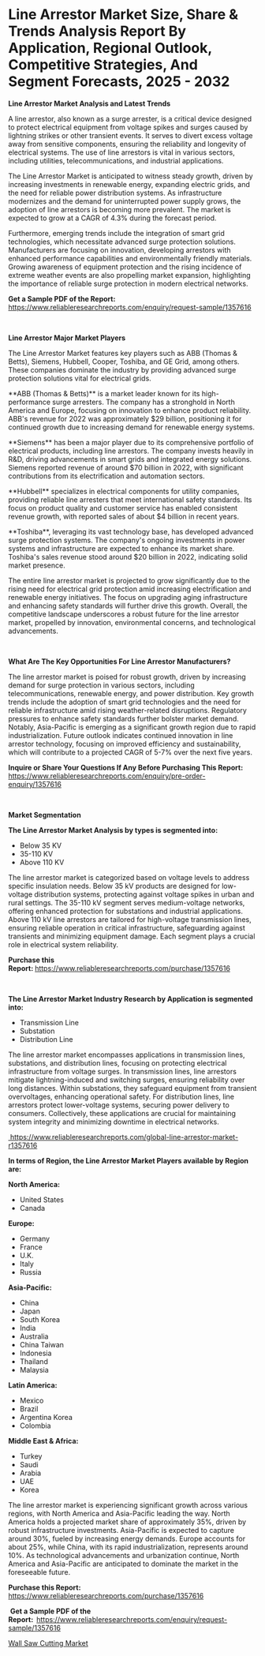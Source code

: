 <p><h1>Line Arrestor Market Size, Share & Trends Analysis Report By Application, Regional Outlook, Competitive Strategies, And Segment Forecasts, 2025 - 2032</h1></p><p><strong>Line Arrestor Market Analysis and Latest Trends</strong></p>
<p><p>A line arrestor, also known as a surge arrester, is a critical device designed to protect electrical equipment from voltage spikes and surges caused by lightning strikes or other transient events. It serves to divert excess voltage away from sensitive components, ensuring the reliability and longevity of electrical systems. The use of line arrestors is vital in various sectors, including utilities, telecommunications, and industrial applications.</p><p>The Line Arrestor Market is anticipated to witness steady growth, driven by increasing investments in renewable energy, expanding electric grids, and the need for reliable power distribution systems. As infrastructure modernizes and the demand for uninterrupted power supply grows, the adoption of line arrestors is becoming more prevalent. The market is expected to grow at a CAGR of 4.3% during the forecast period.</p><p>Furthermore, emerging trends include the integration of smart grid technologies, which necessitate advanced surge protection solutions. Manufacturers are focusing on innovation, developing arrestors with enhanced performance capabilities and environmentally friendly materials. Growing awareness of equipment protection and the rising incidence of extreme weather events are also propelling market expansion, highlighting the importance of reliable surge protection in modern electrical networks.</p></p>
<p><strong>Get a Sample PDF of the Report:&nbsp;</strong> <a href="https://www.reliableresearchreports.com/enquiry/request-sample/1357616?utm_campaign=3364&utm_medium=2&utm_source=Github&utm_content=ia&utm_term=08042025&utm_id=line-arrestor">https://www.reliableresearchreports.com/enquiry/request-sample/1357616</a></p>
<p>&nbsp;</p>
<p><strong>Line Arrestor Major Market Players</strong></p>
<p><p>The Line Arrestor Market features key players such as ABB (Thomas & Betts), Siemens, Hubbell, Cooper, Toshiba, and GE Grid, among others. These companies dominate the industry by providing advanced surge protection solutions vital for electrical grids.</p><p>**ABB (Thomas & Betts)** is a market leader known for its high-performance surge arresters. The company has a stronghold in North America and Europe, focusing on innovation to enhance product reliability. ABB's revenue for 2022 was approximately $29 billion, positioning it for continued growth due to increasing demand for renewable energy systems.</p><p>**Siemens** has been a major player due to its comprehensive portfolio of electrical products, including line arrestors. The company invests heavily in R&D, driving advancements in smart grids and integrated energy solutions. Siemens reported revenue of around $70 billion in 2022, with significant contributions from its electrification and automation sectors.</p><p>**Hubbell** specializes in electrical components for utility companies, providing reliable line arresters that meet international safety standards. Its focus on product quality and customer service has enabled consistent revenue growth, with reported sales of about $4 billion in recent years.</p><p>**Toshiba**, leveraging its vast technology base, has developed advanced surge protection systems. The company's ongoing investments in power systems and infrastructure are expected to enhance its market share. Toshiba's sales revenue stood around $20 billion in 2022, indicating solid market presence.</p><p>The entire line arrestor market is projected to grow significantly due to the rising need for electrical grid protection amid increasing electrification and renewable energy initiatives. The focus on upgrading aging infrastructure and enhancing safety standards will further drive this growth. Overall, the competitive landscape underscores a robust future for the line arrestor market, propelled by innovation, environmental concerns, and technological advancements.</p></p>
<p>&nbsp;</p>
<p><strong>What Are The Key Opportunities For Line Arrestor Manufacturers?</strong></p>
<p><p>The line arrestor market is poised for robust growth, driven by increasing demand for surge protection in various sectors, including telecommunications, renewable energy, and power distribution. Key growth trends include the adoption of smart grid technologies and the need for reliable infrastructure amid rising weather-related disruptions. Regulatory pressures to enhance safety standards further bolster market demand. Notably, Asia-Pacific is emerging as a significant growth region due to rapid industrialization. Future outlook indicates continued innovation in line arrestor technology, focusing on improved efficiency and sustainability, which will contribute to a projected CAGR of 5-7% over the next five years.</p></p>
<p><strong>Inquire or Share Your Questions If Any Before Purchasing This Report:</strong> <a href="https://www.reliableresearchreports.com/enquiry/pre-order-enquiry/1357616?utm_campaign=3364&utm_medium=2&utm_source=Github&utm_content=ia&utm_term=08042025&utm_id=line-arrestor">https://www.reliableresearchreports.com/enquiry/pre-order-enquiry/1357616</a></p>
<p>&nbsp;</p>
<p><strong>Market Segmentation</strong></p>
<p><strong>The Line Arrestor Market Analysis by types is segmented into:</strong></p>
<p><ul><li>Below 35 KV</li><li>35-110 KV</li><li>Above 110 KV</li></ul></p>
<p><p>The line arrestor market is categorized based on voltage levels to address specific insulation needs. Below 35 kV products are designed for low-voltage distribution systems, protecting against voltage spikes in urban and rural settings. The 35-110 kV segment serves medium-voltage networks, offering enhanced protection for substations and industrial applications. Above 110 kV line arrestors are tailored for high-voltage transmission lines, ensuring reliable operation in critical infrastructure, safeguarding against transients and minimizing equipment damage. Each segment plays a crucial role in electrical system reliability.</p></p>
<p><strong>Purchase this Report:&nbsp;</strong><a href="https://www.reliableresearchreports.com/purchase/1357616?utm_campaign=3364&utm_medium=2&utm_source=Github&utm_content=ia&utm_term=08042025&utm_id=line-arrestor">https://www.reliableresearchreports.com/purchase/1357616</a></p>
<p>&nbsp;</p>
<p><strong>The Line Arrestor Market Industry Research by Application is segmented into:</strong></p>
<p><ul><li>Transmission Line</li><li>Substation</li><li>Distribution Line</li></ul></p>
<p><p>The line arrestor market encompasses applications in transmission lines, substations, and distribution lines, focusing on protecting electrical infrastructure from voltage surges. In transmission lines, line arrestors mitigate lightning-induced and switching surges, ensuring reliability over long distances. Within substations, they safeguard equipment from transient overvoltages, enhancing operational safety. For distribution lines, line arrestors protect lower-voltage systems, securing power delivery to consumers. Collectively, these applications are crucial for maintaining system integrity and minimizing downtime in electrical networks.</p></p>
<p><a href="https://www.reliableresearchreports.com/global-line-arrestor-market-r1357616?utm_campaign=3364&utm_medium=2&utm_source=Github&utm_content=ia&utm_term=08042025&utm_id=line-arrestor">&nbsp;https://www.reliableresearchreports.com/global-line-arrestor-market-r1357616</a></p>
<p><strong>In terms of Region, the Line Arrestor Market Players available by Region are:</strong></p>
<p>
    <p> <strong> North America: </strong>
        <ul>
            <li>United States</li>
            <li>Canada</li>
        </ul>
        </p> 
    <p> <strong> Europe: </strong>
        <ul>
            <li>Germany</li>
            <li>France</li>
            <li>U.K.</li>
            <li>Italy</li>
            <li>Russia</li>
        </ul>
        </p> 
    <p> <strong> Asia-Pacific: </strong>
        <ul>
            <li>China</li>
            <li>Japan</li>
            <li>South Korea</li>
            <li>India</li>
            <li>Australia</li>
            <li>China Taiwan</li>
            <li>Indonesia</li>
            <li>Thailand</li>
            <li>Malaysia</li>
        </ul>
        </p> 
    <p> <strong> Latin America: </strong>
        <ul>
            <li>Mexico</li>
            <li>Brazil</li>
            <li>Argentina Korea</li>
            <li>Colombia</li>
        </ul>
        </p> 
    <p> <strong> Middle East & Africa: </strong>
        <ul>
            <li>Turkey</li>
            <li>Saudi</li>
            <li>Arabia</li>
            <li>UAE</li>
            <li>Korea</li>
        </ul>
    </p>
    </p>
<p><p>The line arrestor market is experiencing significant growth across various regions, with North America and Asia-Pacific leading the way. North America holds a projected market share of approximately 35%, driven by robust infrastructure investments. Asia-Pacific is expected to capture around 30%, fueled by increasing energy demands. Europe accounts for about 25%, while China, with its rapid industrialization, represents around 10%. As technological advancements and urbanization continue, North America and Asia-Pacific are anticipated to dominate the market in the foreseeable future.</p></p>
<p><strong>Purchase this Report: </strong><a href="https://www.reliableresearchreports.com/purchase/1357616?utm_campaign=3364&utm_medium=2&utm_source=Github&utm_content=ia&utm_term=08042025&utm_id=line-arrestor">https://www.reliableresearchreports.com/purchase/1357616</a></p>
<p>&nbsp;<strong>Get a Sample PDF of the Report:&nbsp;&nbsp;</strong><a href="https://www.reliableresearchreports.com/enquiry/request-sample/1357616?utm_campaign=3364&utm_medium=2&utm_source=Github&utm_content=ia&utm_term=08042025&utm_id=line-arrestor">https://www.reliableresearchreports.com/enquiry/request-sample/1357616</a></p>
<p><strong></strong></p>
<p><p><a href="https://github.com/bedelibekwe58/Market-Research-Report-List-1/blob/main/wall-saw-cutting-market.md?utm_campaign=3364&utm_medium=2&utm_source=Github&utm_content=ia&utm_term=08042025&utm_id=line-arrestor">Wall Saw Cutting Market</a></p></p>